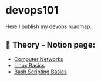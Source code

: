 # devops101
Here I publish my devops roadmap. 

## :brain: Theory - Notion page:
- [Computer Networks](https://www.notion.so/702dc7b8f49e4f638a77e529a9836abf)
- [Linux Basics](https://www.notion.so/LINUX-0a46216fae864b8d8faa984535bc725a)
- [Bash Scripting Basics](https://www.notion.so/Bash-f0a6ed33826141949168bcfe151fa312)
